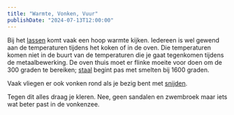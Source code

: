 ```yaml
---
title: "Warmte, Vonken, Vuur"
publishDate: "2024-07-13T12:00:00"
---
```


Bij het [lassen](/uitleg/lassen) komt vaak een hoop warmte kijken. Iedereen is wel gewend aan de
temperaturen tijdens het koken of in de oven. Die temperaturen komen niet in de buurt van de temperaturen
die je gaat tegenkomen tijdens de metaalbewerking. De oven thuis moet er flinke moeite voor doen om de
300 graden te bereiken; [staal](/materiaal/staal) begint pas met smelten bij 1600 graden.

Vaak vliegen er ook vonken rond als je bezig bent met [snijden](/uitleg/snijden).

Tegen dit alles draag je kleren. Nee, geen sandalen en zwembroek maar iets wat beter past in de vonkenzee.
